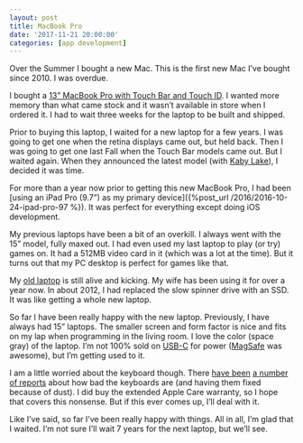 ```yaml
---
layout: post
title: MacBook Pro
date: '2017-11-21 20:00:00'
categories: [app development]
---
```


Over the Summer I bought a new Mac. This is the first new Mac I’ve bought since 2010. I was overdue.

I bought a [13” MacBook Pro with Touch Bar and Touch ID](https://www.apple.com/macbook-pro/). I wanted more memory than what came stock and it wasn’t available in store when I ordered it. I had to wait three weeks for the laptop to be built and shipped.

Prior to buying this laptop, I waited for a new laptop for a few years. I was going to get one when the retina displays came out, but held back. Then I was going to get one last Fall when the Touch Bar models came out. But I waited again. When they announced the latest model (with [Kaby Lake](https://en.wikipedia.org/wiki/Kaby_Lake#List_of_Kaby_Lake_R_processors)), I decided it was time.

For more than a year now prior to getting this new MacBook Pro, I had been [using an iPad Pro (9.7”) as my primary device]({%post_url /2016/2016-10-24-ipad-pro-97 %}). It was perfect for everything except doing iOS development.

My previous laptops have been a bit of an overkill. I always went with the 15” model, fully maxed out. I had even used my last laptop to play (or try) games on. It had a 512MB video card in it (which was a lot at the time). But it turns out that my PC desktop is perfect for games like that.

My [old laptop](https://support.apple.com/kb/SP582?locale=en_US) is still alive and kicking. My wife has been using it for over a year now. In about 2012, I had replaced the slow spinner drive with an SSD. It was like getting a whole new laptop.

So far I have been really happy with the new laptop. Previously, I have always had 15” laptops. The smaller screen and form factor is nice and fits on my lap when programming in the living room. I love the color (space gray) of the laptop. I’m not 100% sold on [USB-C](https://en.wikipedia.org/wiki/USB-C) for power ([MagSafe](https://en.wikipedia.org/wiki/MagSafe) was awesome), but I’m getting used to it.

I am a little worried about the keyboard though. There [have been](https://forums.macrumors.com/threads/2016-2017-mbp-owners-without-keyboard-problems.2075855/) [a number](https://theoutline.com/post/2402/the-new-macbook-keyboard-is-ruining-my-life) [of reports](https://medium.com/@briancjc/macbook-pro-2017-version-keyboard-problems-oh-why-76d972843498) about how bad the keyboards are (and having them fixed because of dust). I did buy the extended Apple Care warranty, so I hope that covers this nonsense. But if this ever comes up, I’ll deal with it.

Like I’ve said, so far I’ve been really happy with things. All in all, I’m glad that I waited. I’m not sure I’ll wait 7 years for the next laptop, but we’ll see.

